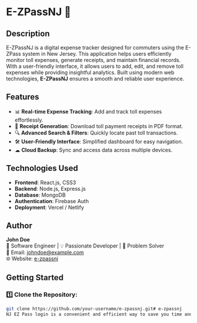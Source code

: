 # E-ZPassNJ 🚗

## Description

E-ZPassNJ is a digital expense tracker designed for commuters using the E-ZPass system in New Jersey. This application helps users efficiently monitor toll expenses, generate receipts, and maintain financial records. With a user-friendly interface, it allows users to add, edit, and remove toll expenses while providing insightful analytics. Built using modern web technologies, **E-ZPassNJ** ensures a smooth and reliable user experience.

## Features

- 📊 **Real-time Expense Tracking**: Add and track toll expenses effortlessly.
- 🧾 **Receipt Generation**: Download toll payment receipts in PDF format.
- 🔍 **Advanced Search & Filters**: Quickly locate past toll transactions.
- 🛠 **User-Friendly Interface**: Simplified dashboard for easy navigation.
- ☁ **Cloud Backup**: Sync and access data across multiple devices.

## Technologies Used

- **Frontend**: React.js, CSS3
- **Backend**: Node.js, Express.js
- **Database**: MongoDB
- **Authentication**: Firebase Auth
- **Deployment**: Vercel / Netlify

## Author

**John Doe**  
🚀 Software Engineer | 💡 Passionate Developer | 🎯 Problem Solver  
📧 Email: johndoe@example.com  
🌐 Website: [e-zpassnj](https://www.ezpass-nj.com)  

## Getting Started

### 1️⃣ Clone the Repository:
```sh
git clone https://github.com/your-username/e-zpassnj.git# e-zpassnj
NJ EZ Pass login is a convenient and efficient way to save you time and money while traveling across New Jersey. Whether you’re a daily commuter or a frequent traveler, having an NJ EZ Pass ensures you can breeze through tolls without stopping to pay.
